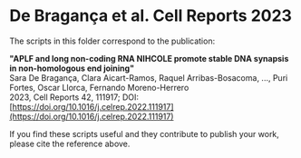 # De Bragança et al. Cell Reports 2023

The scripts in this folder correspond to the publication:<br>

**"APLF and long non-coding RNA NIHCOLE promote stable DNA synapsis in non-homologous end joining"**<br>
Sara De Bragança, Clara Aicart-Ramos, Raquel Arribas-Bosacoma, ..., Puri Fortes, Oscar Llorca, Fernando Moreno-Herrero <br>
2023, Cell Reports 42, 111917; DOI: [https://doi.org/10.1016/j.celrep.2022.111917](https://doi.org/10.1016/j.celrep.2022.111917)

If you find these scripts useful and they contribute to publish your work, please cite the reference above.
